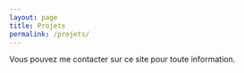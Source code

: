```yaml
---
layout: page
title: Projets
permalink: /projets/
---
```


Vous pouvez me contacter sur ce site pour toute information.
